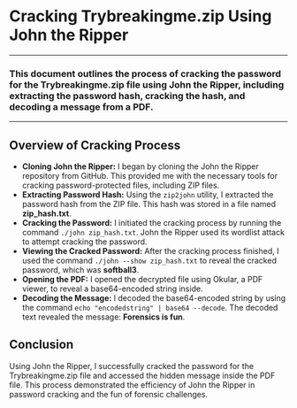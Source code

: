 <h1>Cracking Trybreakingme.zip Using John the Ripper</h1>
<hr>
<h3>This document outlines the process of cracking the password for the Trybreakingme.zip file using John the Ripper, including extracting the password hash, cracking the hash, and decoding a message from a PDF.</h3>
<hr>

<h2>Overview of Cracking Process</h2>
<ul>
    <li><strong>Cloning John the Ripper:</strong> I began by cloning the John the Ripper repository from GitHub. This provided me with the necessary tools for cracking password-protected files, including ZIP files.</li>
    <li><strong>Extracting Password Hash:</strong> Using the <code>zip2john</code> utility, I extracted the password hash from the ZIP file. This hash was stored in a file named <strong>zip_hash.txt</strong>.</li>
    <li><strong>Cracking the Password:</strong> I initiated the cracking process by running the command <code>./john zip_hash.txt</code>. John the Ripper used its wordlist attack to attempt cracking the password.</li>
    <li><strong>Viewing the Cracked Password:</strong> After the cracking process finished, I used the command <code>./john --show zip_hash.txt</code> to reveal the cracked password, which was <strong>softball3</strong>.</li>
    <li><strong>Opening the PDF:</strong> I opened the decrypted file using Okular, a PDF viewer, to reveal a base64-encoded string inside.</li>
    <li><strong>Decoding the Message:</strong> I decoded the base64-encoded string by using the command <code>echo "encodedstring" | base64 --decode</code>. The decoded text revealed the message: <strong>Forensics is fun</strong>.</li>
</ul>

<h2>Conclusion</h2>
<p>Using John the Ripper, I successfully cracked the password for the Trybreakingme.zip file and accessed the hidden message inside the PDF file. This process demonstrated the efficiency of John the Ripper in password cracking and the fun of forensic challenges.</p>
